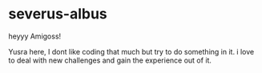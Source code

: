 # severus-albus
heyyy Amigoss!

Yusra here, I dont like coding that much but try to do something in it.
i love to deal with new challenges and gain the experience out of it.

